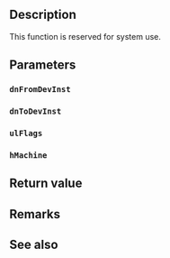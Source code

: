 ## Description

This function is reserved for system use.

## Parameters

### `dnFromDevInst`

### `dnToDevInst`

### `ulFlags`

### `hMachine`

## Return value

## Remarks

## See also
